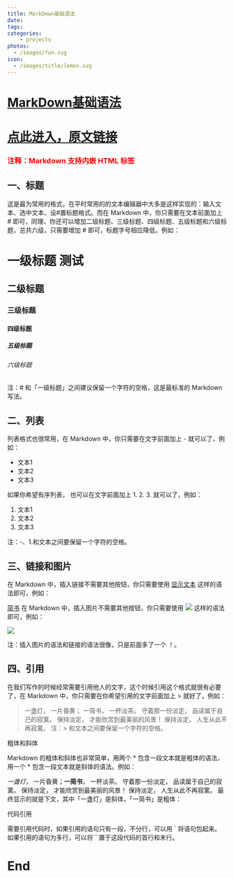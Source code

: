 ```yaml
---
title: MarkDown基础语法
date: 
tags:
categories:
	- projects
photos:
  - /images/fun.svg
icon:
  - /images/title/lemon.svg
---
```


# [MarkDown基础语法]()

# [点此进入，原文链接](http://www.jianshu.com/p/q81RER)

### <font color=red>注释：Markdown 支持内嵌 HTML 标签</font>

## 一、标题

这是最为常用的格式，在平时常用的的文本编辑器中大多是这样实现的：输入文本、选中文本、设#置标题格式。而在 Markdown 中，你只需要在文本前面加上 # 即可，同理、你还可以增加二级标题、三级标题、四级标题、五级标题和六级标题，总共六级，只需要增加 # 即可，标题字号相应降低。例如：

# 一级标题  测试
## 二级标题
### 三级标题
#### 四级标题
##### 五级标题
###### 六级标题

注：# 和「一级标题」之间建议保留一个字符的空格，这是最标准的 Markdown 写法。


## 二、列表

列表格式也很常用，在 Markdown 中，你只需要在文字前面加上 - 就可以了，例如：

- 文本1
- 文本2
- 文本3

如果你希望有序列表，
也可以在文字前面加上 1. 2. 3. 就可以了，例如：

1. 文本1
2. 文本2
3. 文本3

注：-、1.和文本之间要保留一个字符的空格。



## 三、链接和图片

在 Markdown 中，插入链接不需要其他按钮，你只需要使用 [显示文本](链接地址) 这样的语法即可，例如：

[简书](http://www.jianshu.com)
在 Markdown 中，插入图片不需要其他按钮，你只需要使用 ![](图片链接地址) 这样的语法即可，例如：

![](http://upload-images.jianshu.io/upload_images/259-0ad0d0bfc1c608b6.jpg?imageMogr2/auto-orient/strip%7CimageView2/2/w/1240)


注：插入图片的语法和链接的语法很像，只是前面多了一个 ！。


## 四、引用

在我们写作的时候经常需要引用他人的文字，这个时候引用这个格式就很有必要了，在 Markdown 中，你只需要在你希望引用的文字前面加上 > 就好了，例如：

> 一盏灯， 一片昏黄； 一简书， 一杯淡茶。 守着那一份淡定， 品读属于自己的寂寞。 保持淡定， 才能欣赏到最美丽的风景！ 保持淡定， 人生从此不再寂寞。
注：> 和文本之间要保留一个字符的空格。


粗体和斜体

Markdown 的粗体和斜体也非常简单，用两个 * 包含一段文本就是粗体的语法，用一个 * 包含一段文本就是斜体的语法。例如：

 *一盏灯*， 一片昏黄；**一简书**， 一杯淡茶。 守着那一份淡定， 品读属于自己的寂寞。 保持淡定， 才能欣赏到最美丽的风景！ 保持淡定， 人生从此不再寂寞。
最终显示的就是下文，其中「一盏灯」是斜体，「一简书」是粗体：


代码引用

需要引用代码时，如果引用的语句只有一段，不分行，可以用 ` 将语句包起来。
如果引用的语句为多行，可以将```置于这段代码的首行和末行。



# End